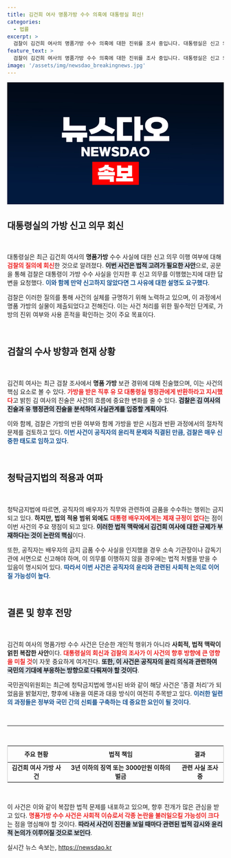 ```yaml
---
title: 김건희 여사 명품가방 수수 의혹에 대통령실 회신!
categories:
  - 법률
excerpt: >
  검찰이 김건희 여사의 명품가방 수수 의혹에 대한 진위를 조사 중입니다. 대통령실은 신고 의무 이행 여부에 대한 질의에 회신하며 혼란이 가중되고 있습니다. 클릭으로 더 자세히 알아보세요!
feature_text: >
  검찰이 김건희 여사의 명품가방 수수 의혹에 대한 진위를 조사 중입니다. 대통령실은 신고 의무 이행 여부에 대한 질의에 회신하며 혼란이 가중되고 있습니다. 클릭으로 더 자세히 알아보세요!
image: '/assets/img/newsdao_breakingnews.jpg'
---
```


<p><img src="/assets/img/newsdao_breakingnews.jpg" alt="bookingtag 속보" /></p>

<h2 data-ke-size="size26">대통령실의 가방 신고 의무 회신</h2>

<p data-ke-size="size16">&nbsp;</p>

<p>대통령실은 최근 김건희 여사의 <b>명품가방</b> 수수 사실에 대한 신고 의무 이행 여부에 대해 <b><span style="color: #ee2323;">검찰의 질의에 회신</span></b>한 것으로 알려졌다. <b><span style="background-color: #21538527;">이번 사건은 법적 고려가 필요한 사안</span></b>으로, 공문을 통해 검찰은 대통령이 가방 수수 사실을 인지한 후 신고 의무를 이행했는지에 대한 답변을 요청했다. <b><span style="color: #1a5490;">이와 함께 만약 신고하지 않았다면 그 사유에 대한 설명도 요구했다</span></b>.</p>

<p>검찰은 이러한 질의를 통해 사건의 실체를 규명하기 위해 노력하고 있으며, 이 과정에서 명품 가방의 실물이 제출되었다고 전해진다. 이는 사건 처리를 위한 필수적인 단계로, 가방의 진위 여부와 사용 흔적을 확인하는 것이 주요 목표이다.</p>

<p data-ke-size="size16">&nbsp;</p>

<h2 data-ke-size="size26">검찰의 수사 방향과 현재 상황</h2>

<p data-ke-size="size16">&nbsp;</p>

<p>김건희 여사는 최근 검찰 조사에서 <b>명품 가방</b> 보관 경위에 대해 진술했으며, 이는 사건의 핵심 요소로 볼 수 있다. <b><span style="color: #ee2323;">가방을 받은 직후 유 모 대통령실 행정관에게 반환하라고 지시했다</span></b>고 밝힌 김 여사의 진술은 사건의 흐름에 중요한 변화를 줄 수 있다. <b><span style="background-color: #21538527;">검찰은 김 여사의 진술과 유 행정관의 진술을 분석하여 사실관계를 입증할 계획이다</span></b>.</p>

<p>이와 함께, 검찰은 가방의 반환 여부와 함께 가방을 받은 시점과 반환 과정에서의 절차적 문제를 검토하고 있다. <b><span style="color: #1a5490;">이번 사건이 공직자의 윤리적 문제와 직결된 만큼, 검찰은 매우 신중한 태도로 임하고 있다</span></b>.</p>

<p data-ke-size="size16">&nbsp;</p>

<h2 data-ke-size="size26">청탁금지법의 적용과 여파</h2>

<p data-ke-size="size16">&nbsp;</p>

<p>청탁금지법에 따르면, 공직자의 배우자가 직무와 관련하여 금품을 수수하는 행위는 금지되고 있다. <b>하지만, 법의 적용 범위 외에도</b> <b><span style="color: #ee2323;">대통령 배우자에게는 제재 규정이 없다</span></b>는 점이 이번 사건의 주요 쟁점이 되고 있다. <b><span style="background-color: #21538527;">이러한 법적 맥락에서 김건희 여사에 대한 규제가 부재하다는 것이 논란의 핵심</span></b>이다.</p>

<p>또한, 공직자는 배우자의 금지 금품 수수 사실을 인지했을 경우 소속 기관장이나 감독기관에 서면으로 신고해야 하며, 이 의무를 이행하지 않을 경우에는 법적 처벌을 받을 수 있음이 명시되어 있다. <b><span style="color: #1a5490;">따라서 이번 사건은 공직자의 윤리와 관련된 사회적 논의로 이어질 가능성이 높다</span></b>.</p>

<p data-ke-size="size16">&nbsp;</p>

<h2 data-ke-size="size26">결론 및 향후 전망</h2>

<p data-ke-size="size16">&nbsp;</p>

<p>김건희 여사의 명품가방 수수 사건은 단순한 개인적 행위가 아니라 <b>사회적, 법적 맥락이 얽힌 복잡한 사안</b>이다. <b><span style="color: #ee2323;">대통령실의 회신과 검찰의 조사가 이 사건의 향후 방향에 큰 영향을 미칠 것</span></b>이 자못 중요하게 여겨진다. <b><span style="background-color: #21538527;">또한, 이 사건은 공직자의 윤리 의식과 관련하여 국민의 기대에 부응하는 방향으로 다뤄져야 할 것이다</span></b>.</p>

<p>국민권익위원회는 최근에 청탁금지법에 명시된 바와 같이 해당 사건은 '종결 처리'가 되었음을 밝혔지만, 향후에 내놓을 여론과 대응 방식이 여전히 주목받고 있다. <b><span style="color: #1a5490;">이러한 일련의 과정들은 정부와 국민 간의 신뢰를 구축하는 데 중요한 요인이 될 것이다</span></b>.</p>

<p data-ke-size="size16">&nbsp;</p>

<hr />

<p data-ke-size="size16">&nbsp;</p>

<table style="width: 100%; border: 1px solid #ccc; border-collapse: collapse;">
    <thead>
        <tr>
            <th style="text-align: center; height: 30px;"><b>주요 현황</b></th>
            <th style="text-align: center; height: 30px;"><b>법적 책임</b></th>
            <th style="text-align: center; height: 30px;"><b>결과</b></th>
        </tr>
    </thead>
    <tbody>
        <tr>
            <td style="text-align: center; height: 17px;"><b>김건희 여사 가방 사건</b></td>
            <td style="text-align: center; height: 17px;"><b>3년 이하의 징역 또는 3000만원 이하의 벌금</b></td>
            <td style="text-align: center; height: 17px;"><b>관련 사실 조사 중</b></td>
        </tr>
    </tbody>
</table>

<p data-ke-size="size16">&nbsp;</p>

<p>이 사건은 이와 같이 복잡한 법적 문제를 내포하고 있으며, 향후 전개가 많은 관심을 받고 있다. <b><span style="color: #ee2323;">명품가방 수수 사건은 사회적 이슈로서 각종 논란을 불러일으킬 가능성이 크다</span></b>는 점을 명심해야 할 것이다. <b><span style="background-color: #21538527;">따라서 사건이 진전을 보일 때마다 관련된 법적 감시와 윤리적 논의가 이루어질 것으로 보인다</span></b>.</p>
실시간 뉴스 속보는, <a href="https://newsdao.kr" rel="dofollow">https://newsdao.kr</a>


